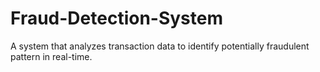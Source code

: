 # Fraud-Detection-System
A system that analyzes transaction data to identify potentially fraudulent pattern in real-time.

